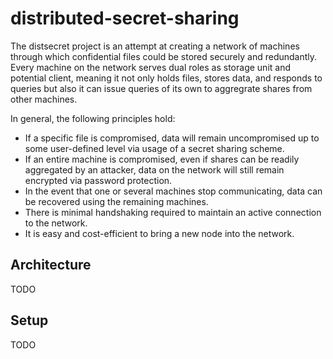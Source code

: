 # distributed-secret-sharing

The distsecret project is an attempt at creating
a network of machines through which confidential files could be
stored securely and redundantly. Every machine on the network
serves dual roles as storage unit and potential client, 
meaning it not only holds files, stores data, and responds
to queries but also it can issue queries of its own to
aggregrate shares from other machines.

In general, the following principles hold:

* If a specific file is compromised, data will remain 
uncompromised up to some user-defined level via usage of a 
secret sharing scheme.
* If an entire machine is compromised, even if shares can 
be readily aggregated by an attacker, data on the network
will still remain encrypted via password protection.
* In the event that one or several machines stop communicating, 
data can be recovered using the remaining machines.
* There is minimal handshaking required to maintain an active 
connection to the network.
* It is easy and cost-efficient to bring a new node into the 
network.

## Architecture

TODO

## Setup

TODO

